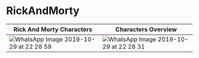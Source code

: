 # RickAndMorty
 
| Rick And Morty Characters | Characters Overview |
|---|---|
|![WhatsApp Image 2019-10-29 at 22 28 59](https://user-images.githubusercontent.com/15348446/67814465-065b4e00-fa9c-11e9-9eb8-eb6ba99d32b3.jpeg)|![WhatsApp Image 2019-10-29 at 22 28 31](https://user-images.githubusercontent.com/15348446/67814468-08251180-fa9c-11e9-9d1d-aa5a9f757cfb.jpeg)|
